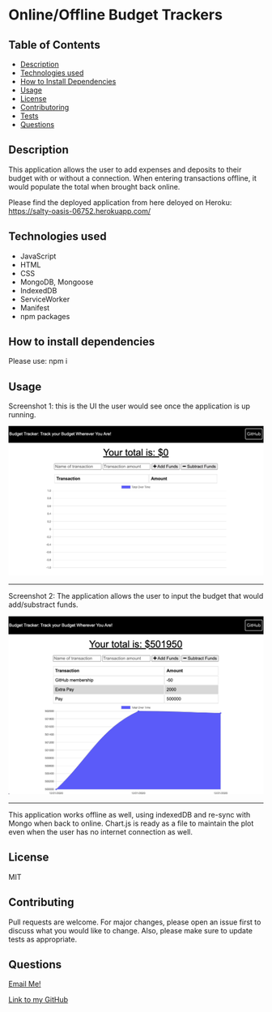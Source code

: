 # Online/Offline Budget Trackers

## Table of Contents

- [Description](#description)
- [Technologies used](#technologies-used)
- [How to Install Dependencies](#how-to-install-dependencies)
- [Usage](#usage)
- [License](#license)
- [Contributoring](#contributing)
- [Tests](#tests)
- [Questions](#questions)

## Description

This application allows the user to add expenses and deposits to their budget with or without a connection. When entering transactions offline, it would populate the total when brought back online.

Please find the deployed application from here deloyed on Heroku:
https://salty-oasis-06752.herokuapp.com/

## Technologies used

- JavaScript
- HTML
- CSS
- MongoDB, Mongoose
- IndexedDB
- ServiceWorker
- Manifest
- npm packages

## How to install dependencies

Please use: npm i

## Usage

Screenshot 1: this is the UI the user would see once the application is up running.

![](./img/budget1.png)

---

Screenshot 2: The application allows the user to input the budget that would add/substract funds. 

![](./img/budget2.png)

---

This application works offline as well, using indexedDB and re-sync with Mongo when back to online. Chart.js is ready as a file to maintain the plot even when the user has no internet connection as well. 

## License

MIT

## Contributing

Pull requests are welcome. For major changes, please open an issue first to discuss what you would like to change. Also, please make sure to update tests as appropriate.

## Questions

[Email Me!](mailto:nishii.dev.syd@gmail.com)

[Link to my GitHub](https://github.com/noriyuki-ishii-820)
